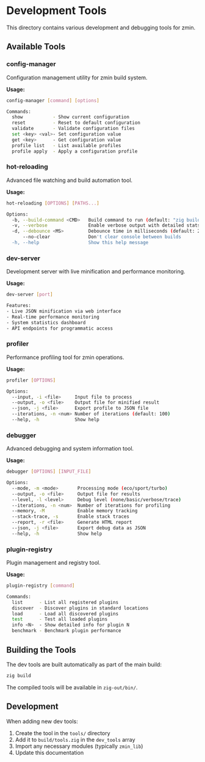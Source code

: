 # Development Tools

This directory contains various development and debugging tools for zmin.

## Available Tools

### config-manager

Configuration management utility for zmin build system.

**Usage:**

```bash
config-manager [command] [options]

Commands:
  show           - Show current configuration
  reset          - Reset to default configuration
  validate       - Validate configuration files
  set <key> <val>- Set configuration value
  get <key>      - Get configuration value
  profile list   - List available profiles
  profile apply  - Apply a configuration profile
```

### hot-reloading

Advanced file watching and build automation tool.

**Usage:**

```bash
hot-reloading [OPTIONS] [PATHS...]

Options:
  -b, --build-command <CMD>   Build command to run (default: "zig build")
  -v, --verbose               Enable verbose output with detailed stats
  -d, --debounce <MS>         Debounce time in milliseconds (default: 200)
      --no-clear              Don't clear console between builds
  -h, --help                  Show this help message
```

### dev-server

Development server with live minification and performance monitoring.

**Usage:**

```bash
dev-server [port]

Features:
- Live JSON minification via web interface
- Real-time performance monitoring
- System statistics dashboard
- API endpoints for programmatic access
```

### profiler

Performance profiling tool for zmin operations.

**Usage:**

```bash
profiler [OPTIONS]

Options:
  --input, -i <file>     Input file to process
  --output, -o <file>    Output file for minified result
  --json, -j <file>      Export profile to JSON file
  --iterations, -n <num> Number of iterations (default: 100)
  --help, -h             Show help
```

### debugger

Advanced debugging and system information tool.

**Usage:**

```bash
debugger [OPTIONS] [INPUT_FILE]

Options:
  --mode, -m <mode>       Processing mode (eco/sport/turbo)
  --output, -o <file>     Output file for results
  --level, -l <level>     Debug level (none/basic/verbose/trace)
  --iterations, -n <num>  Number of iterations for profiling
  --memory, -M            Enable memory tracking
  --stack-trace, -s       Enable stack traces
  --report, -r <file>     Generate HTML report
  --json, -j <file>       Export debug data as JSON
  --help, -h              Show help
```

### plugin-registry

Plugin management and registry tool.

**Usage:**

```bash
plugin-registry [command]

Commands:
  list      - List all registered plugins
  discover  - Discover plugins in standard locations
  load      - Load all discovered plugins
  test      - Test all loaded plugins
  info <N>  - Show detailed info for plugin N
  benchmark - Benchmark plugin performance
```

## Building the Tools

The dev tools are built automatically as part of the main build:

```bash
zig build
```

The compiled tools will be available in `zig-out/bin/`.

## Development

When adding new dev tools:

1. Create the tool in the `tools/` directory
2. Add it to `build/tools.zig` in the `dev_tools` array
3. Import any necessary modules (typically `zmin_lib`)
4. Update this documentation
